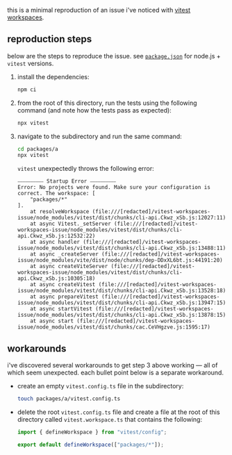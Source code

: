 this is a minimal reproduction of an issue i've noticed with [vitest workspaces](https://vitest.dev/guide/workspace.html).

## reproduction steps

below are the steps to reproduce the issue. see [`package.json`](./package.json) for node.js + `vitest` versions.

1. install the dependencies:

   ```sh
   npm ci
   ```

1. from the root of this directory, run the tests using the following command (and note how the tests pass as expected):

   ```sh
   npx vitest
   ```

1. navigate to the subdirectory and run the same command:

   ```sh
   cd packages/a
   npx vitest
   ```

   `vitest` unexpectedly throws the following error:

   ```
   ⎯⎯⎯⎯⎯⎯⎯⎯⎯⎯ Startup Error ⎯⎯⎯⎯⎯⎯⎯⎯⎯⎯
   Error: No projects were found. Make sure your configuration is correct. The workspace: [
       "packages/*"
   ].
       at resolveWorkspace (file:///[redacted]/vitest-workspaces-issue/node_modules/vitest/dist/chunks/cli-api.Ckwz_xSb.js:12027:11)
       at async Vitest._setServer (file:///[redacted]/vitest-workspaces-issue/node_modules/vitest/dist/chunks/cli-api.Ckwz_xSb.js:12532:22)
       at async handler (file:///[redacted]/vitest-workspaces-issue/node_modules/vitest/dist/chunks/cli-api.Ckwz_xSb.js:13488:11)
       at async _createServer (file:///[redacted]/vitest-workspaces-issue/node_modules/vite/dist/node/chunks/dep-DDxXL6bt.js:44191:20)
       at async createViteServer (file:///[redacted]/vitest-workspaces-issue/node_modules/vitest/dist/chunks/cli-api.Ckwz_xSb.js:10305:18)
       at async createVitest (file:///[redacted]/vitest-workspaces-issue/node_modules/vitest/dist/chunks/cli-api.Ckwz_xSb.js:13528:18)
       at async prepareVitest (file:///[redacted]/vitest-workspaces-issue/node_modules/vitest/dist/chunks/cli-api.Ckwz_xSb.js:13947:15)
       at async startVitest (file:///[redacted]/vitest-workspaces-issue/node_modules/vitest/dist/chunks/cli-api.Ckwz_xSb.js:13878:15)
       at async start (file:///[redacted]/vitest-workspaces-issue/node_modules/vitest/dist/chunks/cac.CeVHgzve.js:1595:17)
   ```

## workarounds

i've discovered several workarounds to get step 3 above working — all of which seem unexpected. each bullet point below is a separate workaround.

- create an empty `vitest.config.ts` file in the subdirectory:

  ```sh
  touch packages/a/vitest.config.ts
  ```

- delete the root `vitest.config.ts` file and create a file at the root of this directory called `vitest.workspace.ts` that contains the following:

  ```ts
  import { defineWorkspace } from "vitest/config";

  export default defineWorkspace(["packages/*"]);
  ```
